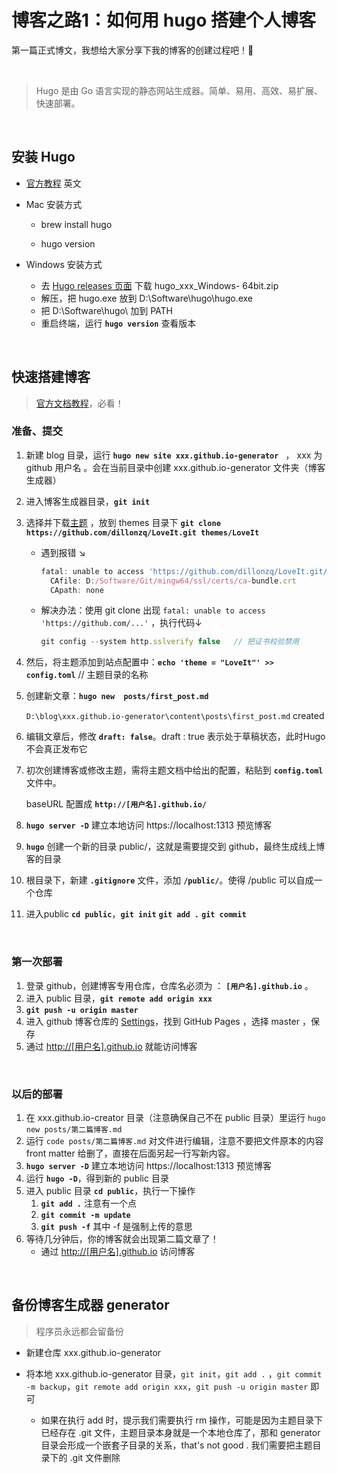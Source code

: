 # 博客之路1：如何用 hugo 搭建个人博客


第一篇正式博文，我想给大家分享下我的博客的创建过程吧！:1st_place_medal:<!--more--> 

​	

>   Hugo 是由 Go 语言实现的静态网站生成器。简单、易用、高效、易扩展、快速部署。

​	

## 安装 Hugo

+   [官方教程](https://gohugo.io/getting-started/installing)  英文

+   Mac 安装方式
    +   brew install hugo 

    +   hugo version 

+   Windows 安装方式 
    +   去 [Hugo releases 页面](https://github.com/gohugoio/hugo/releases) 下载 hugo_xxx_Windows- 64bit.zip 
    +   解压，把 hugo.exe 放到 D:\Software\hugo\hugo.exe 
    +   把 D:\Software\hugo\ 加到 PATH
    +   重启终端，运行 **`hugo version`** 查看版本



​	

## 快速搭建博客

>   [官方文档教程](https://gohugo.io/getting-started/quick-start/)，必看！ 

### 准备、提交

1.  新建 blog 目录，运行 **`hugo new site xxx.github.io-generator `**  ， xxx 为 github 用户名 。会在当前目录中创建 xxx.github.io-generator 文件夹（博客生成器）

2.  进入博客生成器目录，**`git init`**

3.  选择并下载[主题](https://themes.gohugo.io/) ，放到 themes 目录下 **`git clone https://github.com/dillonzq/LoveIt.git themes/LoveIt`**

    +   遇到报错 ↘

        ```js
        fatal: unable to access 'https://github.com/dillonzq/LoveIt.git/': error setting certificate verify locations:
          CAfile: D:/Software/Git/mingw64/ssl/certs/ca-bundle.crt
          CApath: none
        ```

    +   解决办法：使用 git clone 出现 `fatal: unable to access 'https://github.com/...'` ，执行代码 ​↓

        ```js
        git config --system http.sslverify false   // 把证书校验禁用 
        ```

        

4.  然后，将主题添加到站点配置中：**`echo 'theme = "LoveIt"' >> config.toml`**   // 主题目录的名称

5.  创建新文章：**`hugo new  posts/first_post.md `**

    `D:\blog\xxx.github.io-generator\content\posts\first_post.md` created

6.  编辑文章后，修改 **`draft: false`**。draft : true 表示处于草稿状态，此时Hugo不会真正发布它

7.  初次创建博客或修改主题，需将主题文档中给出的配置，粘贴到 **`config.toml`** 文件中。

    baseURL 配置成 **`http://[用户名].github.io/`**

8.  **`hugo server -D`**  建立本地访问 https://localhost:1313 预览博客 

9.  **`hugo`**   创建一个新的目录  public/，这就是需要提交到 github，最终生成线上博客的目录

10.  根目录下，新建 **`.gitignore`** 文件，添加 **`/public/`**。使得 /public 可以自成一个仓库

11.  进入public **`cd public`**，**`git init`**   **`git add .`**    **`git commit`**



​	

### 第一次部署

1.  登录 github，创建博客专用仓库，仓库名必须为 ： **`[用户名].github.io`** 。
2.  进入 public 目录，**`git remote add origin xxx`**
3.  **`git push -u origin master`**   
4.  进入 github 博客仓库的 [Settings](https://github.com/xxx/xxx.github.io/settings)，找到 GitHub Pages ，选择 master ，保存
5.  通过 [http://[用户名].github.io](http://xxx.github.io) 就能访问博客 



​	

### 以后的部署

1.  在 xxx.github.io-creator 目录（注意确保自己不在 public 目录）里运行 `hugo new posts/第二篇博客.md`
2.  运行 `code posts/第二篇博客.md` 对文件进行编辑，注意不要把文件原本的内容 front matter 给删了，直接在后面另起一行写新内容。
3.  **`hugo server -D`**  建立本地访问 https://localhost:1313 预览博客 
4.  运行 **`hugo -D`**，得到新的 public 目录
5.  进入 public 目录 **`cd public`**，执行一下操作
    1.  **`git add .`** 注意有一个点
    2.  **`git commit -m update`**
    3.  **`git push -f`** 其中 -f 是强制上传的意思
6.  等待几分钟后，你的博客就会出现第二篇文章了！
    +   通过 [http://[用户名].github.io](http://xxx.github.io) 访问博客 



​	

## 备份博客生成器 generator

>   程序员永远都会留备份

+   新建仓库 xxx.github.io-generator

+   将本地 xxx.github.io-generator 目录，`git init`，`git add .` ，`git commit -m backup`，`git remote add origin xxx`，`git push -u origin master`  即可
    +   如果在执行 add 时，提示我们需要执行 rm 操作，可能是因为主题目录下已经存在 .git 文件，主题目录本身就是一个本地仓库了，那和 generator 目录会形成一个嵌套子目录的关系，that's not good . 我们需要把主题目录下的 .git 文件删除








